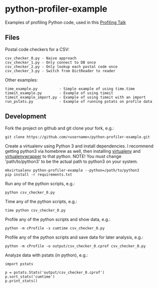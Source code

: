 python-profiler-example
=======================

Examples of profiling Python code, used in this [Profiling Talk](https://python-profiler-slides.herokuapp.com/)
    

Files
-----

Postal code checkers for a CSV:

    csv_checker_0.py - Naive approach
    csv_checker_1.py - Only connect to DB once
    csv_checker_2.py - Only lookup each postal code once
    csv_checker_3.py - Switch from DictReader to reader
    
Other examples:

    time_example.py          - Simple example of using time.time
    timeit_example.py        - Example of using timeit
    timeit_example_import.py - Example of using timeit with an import
    run_pstats.py            - Example of running pstats on profile data


Development
-----------

Fork the project on github and git clone your fork, e.g.:

    git clone https://github.com/<username>/python-profiler-example.git

Create a virtualenv using Python 3 and install dependencies. I recommend getting python3 via homebrew as well, then installing [virtualenv](https://virtualenv.pypa.io/en/latest/installation.html) and [virtualenvwrapper](https://virtualenvwrapper.readthedocs.org/en/latest/install.html#basic-installation) to that python. NOTE! You must change 'path/to/python3'
to be the actual path to python3 on your system.

    mkvirtualenv python-profiler-example --python=/path/to/python3
    pip install -r requirements.txt

Run any of the python scripts, e.g.:

    python csv_checker_0.py
    
Time any of the python scripts, e.g.:

    time python csv_checker_0.py
    
Profile any of the python scripts and show data, e.g.:

    python -m cProfile -s cumtime csv_checker_0.py
    
Profile any of the python scripts and save data for later analysis, e.g.:

    python -m cProfile -o output/csv_checker_0.cprof csv_checker_0.py
    
Analyze data with pstats (in python), e.g.:

    import pstats
    
    p = pstats.Stats('output/csv_checker_0.cprof')
    p.sort_stats('cumtime')
    p.print_stats()
    
